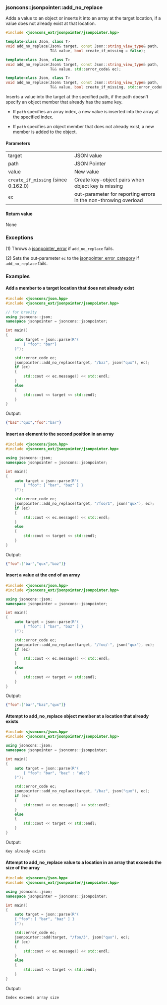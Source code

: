 ### jsoncons::jsonpointer::add_no_replace

Adds a value to an object or inserts it into an array at the target location,
if a value does not already exist at that location.

```c++
#include <jsoncons_ext/jsonpointer/jsonpointer.hpp>

template<class Json, class T>
void add_no_replace(Json& target, const Json::string_view_type& path, 
                    T&& value, bool create_if_missing = false);              (1) 

template<class Json, class T>
void add_no_replace(Json& target, const Json::string_view_type& path, 
                    T&& value, std::error_code& ec);                         (2) 

template<class Json, class T>
void add_no_replace(Json& target, const Json::string_view_type& path, 
                    T&& value, bool create_if_missing, std::error_code& ec); (3) 
```

Inserts a value into the target at the specified path, if the path doesn't specify an object member that already has the same key.

- If `path` specifies an array index, a new value is inserted into the array at the specified index.

- If `path` specifies an object member that does not already exist, a new member is added to the object.

#### Parameters
<table>
  <tr>
    <td>target</td>
    <td>JSON value</td> 
  </tr>
  <tr>
    <td>path</td>
    <td>JSON Pointer</td> 
  </tr>
  <tr>
    <td>value</td>
    <td>New value</td> 
  </tr>
  <tr>
    <td><code>create_if_missing</code> (since 0.162.0)</td>
    <td>Create key-object pairs when object key is missing</td> 
  </tr>
  <tr>
    <td><code>ec</code></td>
    <td>out-parameter for reporting errors in the non-throwing overload</td> 
  </tr>
</table>

#### Return value

None

### Exceptions

(1) Throws a [jsonpointer_error](jsonpointer_error.md) if `add_no_replace` fails.
 
(2) Sets the out-parameter `ec` to the [jsonpointer_error_category](jsonpointer_errc.md) if `add_no_replace` fails. 

### Examples

#### Add a member to a target location that does not already exist

```c++
#include <jsoncons/json.hpp>
#include <jsoncons_ext/jsonpointer/jsonpointer.hpp>

// for brevity
using jsoncons::json;
namespace jsonpointer = jsoncons::jsonpointer;

int main()
{
    auto target = json::parse(R"(
        { "foo": "bar"}
    )");

    std::error_code ec;
    jsonpointer::add_no_replace(target, "/baz", json("qux"), ec);
    if (ec)
    {
        std::cout << ec.message() << std::endl;
    }
    else
    {
        std::cout << target << std::endl;
    }
}
```
Output:
```json
{"baz":"qux","foo":"bar"}
```

#### Insert an element to the second position in an array

```c++
#include <jsoncons/json.hpp>
#include <jsoncons_ext/jsonpointer/jsonpointer.hpp>

using jsoncons::json;
namespace jsonpointer = jsoncons::jsonpointer;

int main()
{
    auto target = json::parse(R"(
        { "foo": [ "bar", "baz" ] }
    )");

    std::error_code ec;
    jsonpointer::add_no_replace(target, "/foo/1", json("qux"), ec);
    if (ec)
    {
        std::cout << ec.message() << std::endl;
    }
    else
    {
        std::cout << target << std::endl;
    }
}
```
Output:
```json
{"foo":["bar","qux","baz"]}
```

#### Insert a value at the end of an array

```c++
#include <jsoncons/json.hpp>
#include <jsoncons_ext/jsonpointer/jsonpointer.hpp>

using jsoncons::json;
namespace jsonpointer = jsoncons::jsonpointer;

int main()
{
    auto target = json::parse(R"(
        { "foo": [ "bar", "baz" ] }
    )");

    std::error_code ec;
    jsonpointer::add_no_replace(target, "/foo/-", json("qux"), ec);
    if (ec)
    {
        std::cout << ec.message() << std::endl;
    }
    else
    {
        std::cout << target << std::endl;
    }
}
```
Output:
```json
{"foo":["bar","baz","qux"]}
```

#### Attempt to add_no_replace object member at a location that already exists

```c++
#include <jsoncons/json.hpp>
#include <jsoncons_ext/jsonpointer/jsonpointer.hpp>

using jsoncons::json;
namespace jsonpointer = jsoncons::jsonpointer;

int main()
{
    auto target = json::parse(R"(
        { "foo": "bar", "baz" : "abc"}
    )");

    std::error_code ec;
    jsonpointer::add_no_replace(target, "/baz", json("qux"), ec);
    if (ec)
    {
        std::cout << ec.message() << std::endl;
    }
    else
    {
        std::cout << target << std::endl;
    }
}
```
Output:
```
Key already exists
```

#### Attempt to add_no_replace value to a location in an array that exceeds the size of the array

```c++
#include <jsoncons/json.hpp>
#include <jsoncons_ext/jsonpointer/jsonpointer.hpp>

using jsoncons::json;
namespace jsonpointer = jsoncons::jsonpointer;

int main()
{
    auto target = json::parse(R"(
    { "foo": [ "bar", "baz" ] }
    )");

    std::error_code ec;
    jsonpointer::add(target, "/foo/3", json("qux"), ec);
    if (ec)
    {
        std::cout << ec.message() << std::endl;
    }
    else
    {
        std::cout << target << std::endl;
    }
}
```
Output:
```
Index exceeds array size
```

